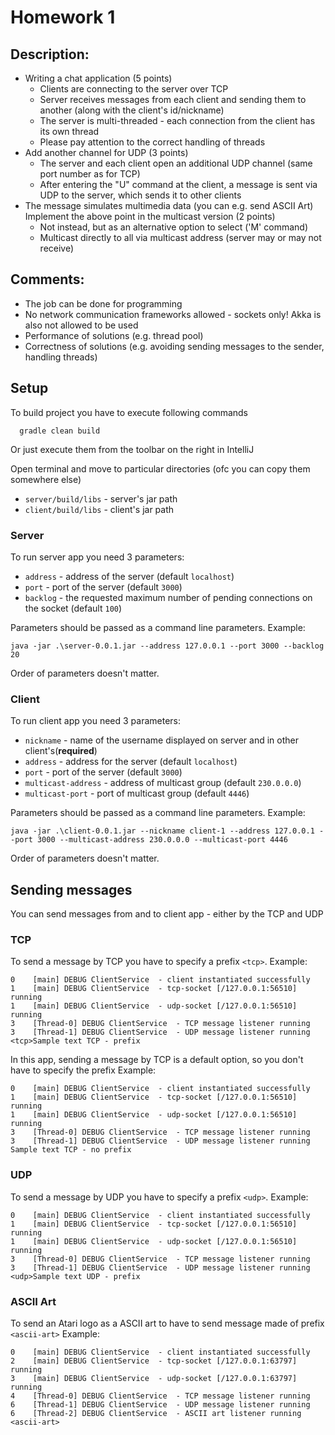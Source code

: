 # Homework 1

## Description:
* Writing a chat application (5 points)
  * Clients are connecting to the server over TCP
  * Server receives messages from each client and sending them to another (along with the client's id/nickname)
  * The server is multi-threaded - each connection from the client has its own thread
  * Please pay attention to the correct handling of threads
* Add another channel for UDP (3 points)
  * The server and each client open an additional UDP channel (same port number as for TCP)
  * After entering the "U" command at the client, a message is sent via UDP to the server, which sends it to other clients
* The message simulates multimedia data (you can e.g. send ASCII Art) Implement the above point in the multicast version (2 points)
  * Not instead, but as an alternative option to select ('M' command)
  * Multicast directly to all via multicast address (server may or may not receive)

## Comments:
* The job can be done for programming
* No network communication frameworks allowed - sockets only! Akka is also not allowed to be used
* Performance of solutions (e.g. thread pool)
* Correctness of solutions (e.g. avoiding sending messages to the sender, handling threads)

## Setup

To build project you have to execute following commands
```
  gradle clean build
```
Or just execute them from the toolbar on the right in IntelliJ

Open terminal and move to particular directories (ofc you can copy them somewhere else)
* `server/build/libs` - server's jar path
* `client/build/libs` - client's jar path

### Server
To run server app you need 3 parameters:
* `address` - address of the server (default `localhost`)
* `port` - port of the server (default `3000`)
* `backlog` - the requested maximum number of pending connections on the socket (default `100`)

Parameters should be passed as a command line parameters.
Example:
```
java -jar .\server-0.0.1.jar --address 127.0.0.1 --port 3000 --backlog 20
```

Order of parameters doesn't matter.

### Client
To run client app you need 3 parameters:
* `nickname` - name of the username displayed on server and in other client's(<b>required</b>)
* `address` - address for the server (default `localhost`)
* `port` - port of the server (default `3000`)
* `multicast-address` - address of multicast group (default `230.0.0.0`)
* `multicast-port` - port of multicast group (default `4446`)

Parameters should be passed as a command line parameters.
Example:
```
java -jar .\client-0.0.1.jar --nickname client-1 --address 127.0.0.1 --port 3000 --multicast-address 230.0.0.0 --multicast-port 4446
```

Order of parameters doesn't matter.

## Sending messages
You can send messages from and to client app - either by the TCP and UDP

### TCP
To send a message by TCP you have to specify a prefix `<tcp>`.
Example:
```
0    [main] DEBUG ClientService  - client instantiated successfully
1    [main] DEBUG ClientService  - tcp-socket [/127.0.0.1:56510] running
1    [main] DEBUG ClientService  - udp-socket [/127.0.0.1:56510] running
3    [Thread-0] DEBUG ClientService  - TCP message listener running     
3    [Thread-1] DEBUG ClientService  - UDP message listener running 
<tcp>Sample text TCP - prefix
```

In this app, sending a message by TCP is a default option, so you don't have to specify the prefix
Example:
```
0    [main] DEBUG ClientService  - client instantiated successfully
1    [main] DEBUG ClientService  - tcp-socket [/127.0.0.1:56510] running
1    [main] DEBUG ClientService  - udp-socket [/127.0.0.1:56510] running
3    [Thread-0] DEBUG ClientService  - TCP message listener running     
3    [Thread-1] DEBUG ClientService  - UDP message listener running 
Sample text TCP - no prefix
```

### UDP
To send a message by UDP you have to specify a prefix `<udp>`.
Example:
```
0    [main] DEBUG ClientService  - client instantiated successfully
1    [main] DEBUG ClientService  - tcp-socket [/127.0.0.1:56510] running
1    [main] DEBUG ClientService  - udp-socket [/127.0.0.1:56510] running
3    [Thread-0] DEBUG ClientService  - TCP message listener running     
3    [Thread-1] DEBUG ClientService  - UDP message listener running 
<udp>Sample text UDP - prefix
```

### ASCII Art
To send an Atari logo as a ASCII art to have to send message made of prefix `<ascii-art>`
Example:
```
0    [main] DEBUG ClientService  - client instantiated successfully
2    [main] DEBUG ClientService  - tcp-socket [/127.0.0.1:63797] running
3    [main] DEBUG ClientService  - udp-socket [/127.0.0.1:63797] running
4    [Thread-0] DEBUG ClientService  - TCP message listener running     
6    [Thread-1] DEBUG ClientService  - UDP message listener running     
6    [Thread-2] DEBUG ClientService  - ASCII art listener running       
<ascii-art>
```
